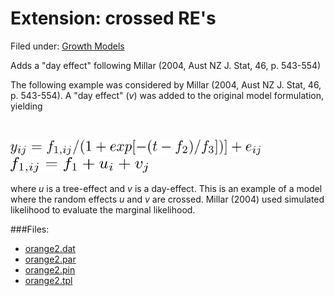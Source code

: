 #  Extension: crossed RE's

Filed under: [Growth Models][1]

Adds a "day effect" following Millar (2004, Aust NZ J. Stat, 46, p. 543-554)

The following example was considered by Millar (2004, Aust NZ J. Stat, 46, p. 543-554). A "day effect" (_v_) was added to the original model formulation, yielding

    

<img src="yij.png" alt="LaTex formula" width="400" height="25">

<img src="f1ij.png" alt="LaTex formula" width="220" height="25">

where _u_ is a tree-effect and _v_ is a day-effect. This is an example of a model where the random effects _u_ and _v_ are crossed. Millar (2004) used simulated likelihood to evaluate the marginal likelihood. 

###Files:
* [orange2.dat][2]
* [orange2.par][3]
* [orange2.pin][4]
* [orange2.tpl][5]

[1]: ./../../
[2]: ./orange2.dat
[3]: ./orange2.par
[4]: ./orange2.pin
[5]: ./orange2.tpl
